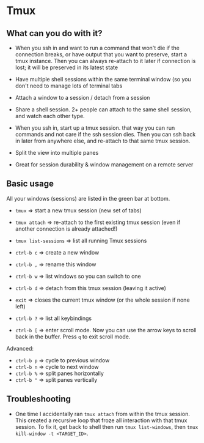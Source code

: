 # Tmux


## What can you do with it?

- When you ssh in and want to run a command that won't die if the connection breaks, or have output that you want to preserve, start a tmux instance. Then you can always re-attach to it later if connection is lost; it will be preserved in its latest state

- Have multiple shell sessions within the same terminal window (so you don't need to manage lots of terminal tabs

- Attach a window to a session / detach from a session

- Share a shell session. 2+ people can attach to the same shell session, and watch each other type.

- When you ssh in, start up a tmux session. that way you can run commands and not care if the ssh session dies. Then you can ssh back in later from anywhere else, and re-attach to that same tmux session.

- Split the view into multiple panes

- Great for session durability & window management on a remote server


## Basic usage

All your windows (sessions) are listed in the green bar at bottom.

- `tmux` => start a new tmux session (new set of tabs)
- `tmux attach` => re-attach to the first existing tmux session
  (even if another connection is already attached!)
- `tmux list-sessions` => list all running Tmux sessions

- `ctrl-b c` => create a new window
- `ctrl-b ,` => rename this window
- `ctrl-b w` => list windows so you can switch to one
- `ctrl-b d` => detach from this tmux session (leaving it active)
- `exit` => closes the current tmux window (or the whole session if none left)
- `ctrl-b ?` => list all keybindings
- `ctrl-b [` => enter scroll mode. Now you can use the arrow keys to scroll back in the buffer.
  Press `q` to exit scroll mode.

Advanced:

- `ctrl-b p` => cycle to previous window
- `ctrl-b n` => cycle to next window
- `ctrl-b %` => split panes horizontally
- `ctrl-b "` => split panes vertically


## Troubleshooting

- One time I accidentally ran `tmux attach` from within the tmux session. This created a recursive loop that froze all interaction with that tmux session. To fix it, get back to shell then run `tmux list-windows`, then `tmux kill-window -t <TARGET_ID>`.
